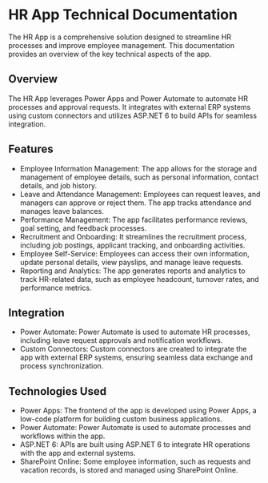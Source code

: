 # HR App Technical Documentation

The HR App is a comprehensive solution designed to streamline HR processes and improve employee management. This documentation provides an overview of the key technical aspects of the app.

## Overview
The HR App leverages Power Apps and Power Automate to automate HR processes and approval requests. It integrates with external ERP systems using custom connectors and utilizes ASP.NET 6 to build APIs for seamless integration.

## Features
- Employee Information Management: The app allows for the storage and management of employee details, such as personal information, contact details, and job history.
- Leave and Attendance Management: Employees can request leaves, and managers can approve or reject them. The app tracks attendance and manages leave balances.
- Performance Management: The app facilitates performance reviews, goal setting, and feedback processes.
- Recruitment and Onboarding: It streamlines the recruitment process, including job postings, applicant tracking, and onboarding activities.
- Employee Self-Service: Employees can access their own information, update personal details, view payslips, and manage leave requests.
- Reporting and Analytics: The app generates reports and analytics to track HR-related data, such as employee headcount, turnover rates, and performance metrics.

## Integration
- Power Automate: Power Automate is used to automate HR processes, including leave request approvals and notification workflows.
- Custom Connectors: Custom connectors are created to integrate the app with external ERP systems, ensuring seamless data exchange and process synchronization.

## Technologies Used
- Power Apps: The frontend of the app is developed using Power Apps, a low-code platform for building custom business applications.
- Power Automate: Power Automate is used to automate processes and workflows within the app.
- ASP.NET 6: APIs are built using ASP.NET 6 to integrate HR operations with the app and external systems.
- SharePoint Online: Some employee information, such as requests and vacation records, is stored and managed using SharePoint Online.
